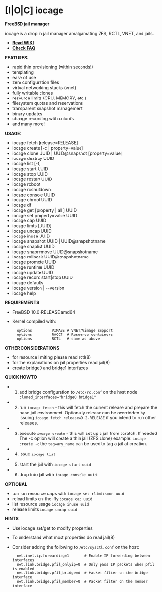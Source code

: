 [I|O|C] iocage
==============

**FreeBSD jail manager**

iocage is a drop in jail manager amalgamating ZFS, RCTL, VNET, and jails.

- **[Read WIKI](https://github.com/pannon/iocage/wiki)**
- **[Check FAQ](https://github.com/pannon/iocage/wiki/FAQ)**

**FEATURES:**
- rapid thin provisioning (within seconds!)
- templating
- ease of use
- zero configuration files
- virtual networking stacks (vnet)
- fully writable clones
- resource limits (CPU, MEMORY, etc.)
- filesystem quotas and reservations
- transparent snapshot management
- binary updates
- change recording with unionfs
- and many more!

**USAGE:**
-  iocage fetch [release=RELEASE]
-  iocage create [-c | property=value]
-  iocage clone UUID | UUID@snapshot [property=value]
-  iocage destroy UUID
-  iocage list [-t]
-  iocage start UUID
-  iocage stop UUID
-  iocage restart UUID
-  iocage rcboot
-  iocage rcshutdown
-  iocage console UUID
-  iocage chroot UUID
-  iocage df
-  iocage get [property | all ] UUID
-  iocage set property=value UUID
-  iocage cap UUID
-  iocage limts [UUID]
-  iocage uncap UUID
-  iocage inuse UUID
-  iocage snapshot UUID | UUID@snapshotname
-  iocage snaplist UUID
-  iocage snapremove UUID@snapshotname
-  iocage rollback UUID@snapshotname
-  iocage promote UUID
-  iocage runtime UUID
-  iocage update UUID
-  iocage record start|stop UUID
-  iocage defaults
-  iocage version | --version
-  iocage help

**REQUIREMENTS**
- FreeBSD 10.0-RELEASE amd64
- Kernel compiled with:

        options         VIMAGE # VNET/Vimage support
        options         RACCT  # Resource containers
        options         RCTL   # same as above

**OTHER CONSIDERATIONS**
- for resource limiting please read rctl(8)
- for the explanations on jail properties read jail(8)
- create bridge0 and bridge1 interfaces 

**QUICK HOWTO**
- 1. add bridge configuration to `/etc/rc.conf` on the host node
   `cloned_interfaces="bridge0 bridge1"`
- 2. run `iocage fetch` - this will fetch the current release and prepare the
   base jail environment. Optionally release can be overridden by issuing 
   `iocage fetch release=9.2-RELEASE` if you intend to run other releases.
- 3. execute `iocage create` - this will set up a jail from scratch. If needed
   The -c option will create a thin jail (ZFS clone) example: `iocage create -c`
   the `tag=any_name` can be used to tag a jail at creation.
- 4. issue `iocage list`
- 5. start the jail with `iocage start uuid`
- 6. drop into jail with `iocage console uuid`

**OPTIONAL**
- turn on resource caps with `iocage set rlimits=on uuid`
- reload limits on-the-fly `iocage cap uuid`
- list resource usage `iocage inuse uuid`
- release limits `iocage uncap uuid`

**HINTS**
- Use iocage set/get to modify properties
- To understand what most properties do read jail(8)
- Consider adding the following to `/etc/sysctl.conf` on the host:

        net.inet.ip.forwarding=1       # Enable IP forwarding between interfaces
        net.link.bridge.pfil_onlyip=0  # Only pass IP packets when pfil is enabled
        net.link.bridge.pfil_bridge=0  # Packet filter on the bridge interface
        net.link.bridge.pfil_member=0  # Packet filter on the member interface
